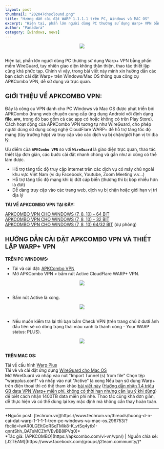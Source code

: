 ```yaml
---
layout: post
thumbnail: "202047dnsclound.png"
title: "Hướng dẫn cài đặt WARP 1.1.1.1 trên PC, Windows và MAC OS"
excerpt: "Hiện tại, phần lớn người dùng PC thường sử dụng Warp+ VPN bằng phần mềm WireGuard, tuy nhiên giao diện không thân thiện, thao tác thiết lập cũng khá phức tạp"
author: "Panadora"
category: [windows, news]
---
```


<center><img class="img-thumbnail" src="https://tamnhin.net.vn/stores/news_dataimages/ctv3/042018/02/11/2448_dns_tang_toc_internet_anh_dong_1.gif"></center><br>

Hiện tại, phần lớn người dùng PC thường sử dụng Warp+ VPN bằng phần mềm WireGuard, tuy nhiên giao diện không thân thiện, thao tác thiết lập cũng khá phức tạp. Chính vì vậy, trong bài viết này mình xin hướng dẫn các bạn cách cài đặt Warp+ trên Windows/Mac OS thông qua công cụ APKCombo VPN, dễ sử dụng và trực quan.

<h3 style="font-size: 20px;">GIỚI THIỆU VỀ APKCOMBO VPN:</h3>

Đây là công cụ VPN dành cho PC Windows và Mac OS được phát triển bởi APKCombo (trang web chuyên cung cấp ứng dụng Android với định dạng **file`.APK`**, trong đó bao gồm cả các app có hoặc không có trên Play Store). Cách hoạt động của APKCombo VPN tương tự như WireGuard, cho phép người dùng sử dụng công nghệ CloudFlare WARP+ để hỗ trợ tăng tốc độ mạng (tùy trường hợp) và truy cập vào các dịch vụ bị chặn/giới hạn vị trí địa lý.


Ưu điểm của **`APKCombo VPN`** so với **`WireGuard`** là giao diện trực quan, thao tác thiết lập đơn giản, các bước cài đặt nhanh chóng và gần như ai cũng có thể làm được.

- Hỗ trợ tăng tốc độ truy cập internet trên các dịch vụ có máy chủ ngoài khu vực Việt Nam (ví dụ Facebook, Youtube, Zoom Meeting v.v...)
- Hỗ trợ tăng tốc độ mạng khi bị đứt cáp biển (thường thì bị bóp nhiều hơn là đứt)
- Dễ dàng truy cập vào các trang web, dịch vụ bị chặn hoặc giới hạn vị trí địa lý

**TẢI VỀ APKCOMBO VPN TẠI ĐÂY:**

[APKCOMBO VPN CHO WINDOWS (7, 8, 10) - 64 BIT](https://github.com/apkcombo/apkcombo-vpn/raw/master/apkcombovpn-0.1.0.msi)<br>
[APKCOMBO VPN CHO WINDOWS (7, 8, 10) - 32 BIT](https://github.com/apkcombo/apkcombo-vpn/raw/master/apkcombovpn-x86-0.1.0.msi)<br>
[APKCOMBO VPN CHO WINDOWS (7, 8, 10) 64/32 BIT](https://drive.google.com/drive/folders/1FUdAjrhpCF6jdzfridQpCR5vXWegiEdO) (dự phòng)

<h3 style="font-size: 20px;">HƯỚNG DẪN CÀI ĐẶT APKCOMBO VPN VÀ THIẾT LẬP WARP+ VPN</h3>

**TRÊN PC WINDOWS:**

- Tải và cài đặt: [APKCombo VPN](https://apkcombo.com/vi-vn/vpn/)
- Mở APKCombo VPN > bấm nút Active CloudFlare WARP+ VPN.

<center><img class="img-thumbnail" src="https://photo.techrum.vn/images/2020/04/06/4SCYMu.jpg"></center><br>

- Bấm nút Active là xong.

<center><img class="img-thumbnail" src="https://photo.techrum.vn/images/2020/04/06/4SCjTe.jpg"></center><br>

- Nếu muốn kiểm tra lại thì bạn bấm Check VPN (trên trang chủ ở dưới ảnh đầu tiên sẽ có dòng trạng thái màu xanh là thành công - Your WARP status: PLUS).

<center><img class="img-thumbnail" src="https://photo.techrum.vn/images/2020/04/06/4SCXJY.jpg"></center><br>

**TRÊN MAC OS:**

Tải về cấu hình [Warp Plus](https://warp.apkcombo.com/warpplus.conf)<br>
Tải về và cài đặt ứng dụng [WireGuard cho Mac OS](https://apps.apple.com/app/id1451685025)<br>
Mở WireGuard và nhấp vào nút "Import Tunnel (s) from file"
Chọn tệp "warpplus.conf" và nhấp vào nút "Active" là xong
Nếu bạn sử dụng Warp+ trên điện thoại thì có thể tham khảo [bài viết này](https://www.techrum.vn/threads/huong-d-n-nh-n-1-4-tri-u-gb-data-vpn-warp-mi-n-phi-khong-co-thoi-han-nhung-c-n-luu-y-khi-dung.296546/) ([Hướng dẫn nhận 1.4 triệu GB data VPN Warp+ miễn phí, không có thời hạn nhưng cần lưu ý khi dùng](https://www.techrum.vn/threads/huong-d-n-nh-n-1-4-tri-u-gb-data-vpn-warp-mi-n-phi-khong-co-thoi-han-nhung-c-n-luu-y-khi-dung.296546/)) để biết cách nhận 1400TB data miễn phí nhé. Thao tác cũng khá đơn giản, dễ thực hiện và có thể dùng lại key mặc định mà không cần thay hoàn toàn.<br>
 <hr>
*Nguồn post: [techrum.vn](https://www.techrum.vn/threads/huong-d-n-cai-dat-warp-1-1-1-1-tren-pc-windows-va-mac-os.296753/?fbclid=IwAR0LGEItGoRSqTMik8-K_vtSq4ytb1-qnntShh_QATsMCZhfVEvBB8lPVq0)*<br>
*Tác giả: [APKCOMBO](https://apkcombo.com/vi-vn/vpn/) | Nguồn chia sẻ: [J2TEAM](https://www.facebook.com/groups/j2team.community/)*